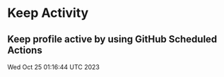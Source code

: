 # Keep Activity 
Keep profile active by using GitHub Scheduled Actions
--- 
Wed Oct 25 01:16:44 UTC 2023